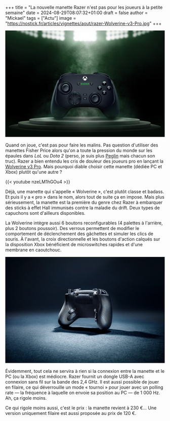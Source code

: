 +++
title = "La nouvelle manette Razer n'est pas pour les joueurs à la petite semaine"
date = 2024-08-29T08:07:32+01:00
draft = false
author = "Mickael"
tags = ["Actu"]
image = "https://nostick.fr/articles/vignettes/aout/razer-Wolverine-v3-Pro.jpg"
+++

![Wolverine v3 Pro](razer-Wolverine-v3-Pro.jpg "")

Quand on joue, c'est pas pour faire les malins. Pas question d'utiliser des manettes Fisher Price alors qu'on a toute la pression du monde sur les épaules dans *LoL* ou *Dota 2* (perso, je suis plus [Peglin](https://store.steampowered.com/app/1296610/Peglin/) mais chacun son truc). Razer a bien entendu les cris de douleur des joueurs pro en lançant la [Wolverine v3 Pro](https://www.razer.com/fr-fr/console-controllers/razer-wolverine-v3-pro). Mais pourquoi diable choisir cette manette (dédiée PC et Xbox) plutôt qu'une autre ?

{{< youtube nzeLM1hGOu4 >}} 

Déjà, une manette qui s'appelle « Wolverine », c'est plutôt classe et badass. Et puis il y a « pro » dans le nom, alors tout de suite ça en impose. Mais plus sérieusement, la manette est la première du genre chez Razer à embarquer des sticks à effet Hall immunisés contre la maladie du drift. Deux types de capuchons sont d'ailleurs disponibles.

La Wolverine intègre aussi 6 boutons reconfigurables (4 palettes à l'arrière, plus 2 boutons poussoir). Des verrous permettent de modifier le comportement de déclenchement des gâchettes et simuler les clics de souris. À l'avant, la croix directionnelle et les boutons d'action calqués sur la disposition Xbox bénéficient de microswitches rapides et d'une membrane en caoutchouc.

![Wolverine v3 Pro](razer-Wolverine-v3-Pro-2.jpg "")

Évidemment, tout cela ne servira à rien si la connexion entre la manette et le PC (ou la Xbox) est médiocre. Razer fournit un dongle USB-A avec connexion sans fil sur la bande des 2,4 GHz. Il est aussi possible de jouer en filaire, ce qui déverrouille un mode « tournoi » pour jouer avec un polling rate — la fréquence à laquelle on envoie sa position au PC — de 1 000 Hz. Ah, ça rigole moins.

Ce qui rigole moins aussi, c'est le prix : la manette revient à 230 €… Une version uniquement filaire est aussi proposée au prix de 120 €.

